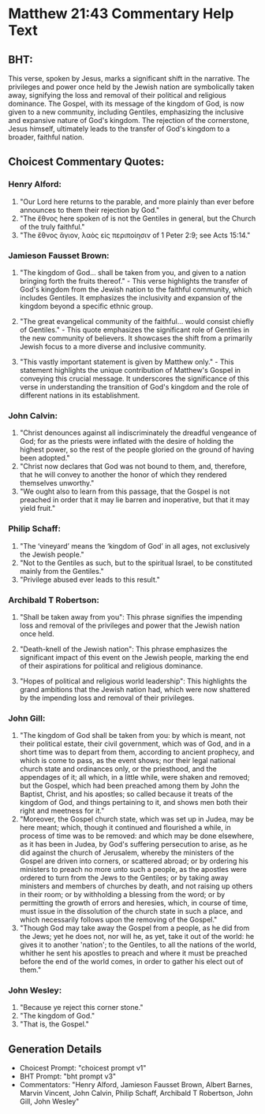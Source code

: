 # Matthew 21:43 Commentary Help Text

## BHT:
This verse, spoken by Jesus, marks a significant shift in the narrative. The privileges and power once held by the Jewish nation are symbolically taken away, signifying the loss and removal of their political and religious dominance. The Gospel, with its message of the kingdom of God, is now given to a new community, including Gentiles, emphasizing the inclusive and expansive nature of God's kingdom. The rejection of the cornerstone, Jesus himself, ultimately leads to the transfer of God's kingdom to a broader, faithful nation.

## Choicest Commentary Quotes:
### Henry Alford:
1. "Our Lord here returns to the parable, and more plainly than ever before announces to them their rejection by God."
2. "The ἔθνος here spoken of is not the Gentiles in general, but the Church of the truly faithful."
3. "The ἔθνος ἅγιον, λαὸς εἰς περιποίησιν of 1 Peter 2:9; see Acts 15:14."

### Jamieson Fausset Brown:
1. "The kingdom of God... shall be taken from you, and given to a nation bringing forth the fruits thereof." - This verse highlights the transfer of God's kingdom from the Jewish nation to the faithful community, which includes Gentiles. It emphasizes the inclusivity and expansion of the kingdom beyond a specific ethnic group.

2. "The great evangelical community of the faithful... would consist chiefly of Gentiles." - This quote emphasizes the significant role of Gentiles in the new community of believers. It showcases the shift from a primarily Jewish focus to a more diverse and inclusive community.

3. "This vastly important statement is given by Matthew only." - This statement highlights the unique contribution of Matthew's Gospel in conveying this crucial message. It underscores the significance of this verse in understanding the transition of God's kingdom and the role of different nations in its establishment.

### John Calvin:
1. "Christ denounces against all indiscriminately the dreadful vengeance of God; for as the priests were inflated with the desire of holding the highest power, so the rest of the people gloried on the ground of having been adopted."
2. "Christ now declares that God was not bound to them, and, therefore, that he will convey to another the honor of which they rendered themselves unworthy."
3. "We ought also to learn from this passage, that the Gospel is not preached in order that it may lie barren and inoperative, but that it may yield fruit."

### Philip Schaff:
1. "The ‘vineyard’ means the ‘kingdom of God’ in all ages, not exclusively the Jewish people."
2. "Not to the Gentiles as such, but to the spiritual Israel, to be constituted mainly from the Gentiles."
3. "Privilege abused ever leads to this result."

### Archibald T Robertson:
1. "Shall be taken away from you": This phrase signifies the impending loss and removal of the privileges and power that the Jewish nation once held. 

2. "Death-knell of the Jewish nation": This phrase emphasizes the significant impact of this event on the Jewish people, marking the end of their aspirations for political and religious dominance. 

3. "Hopes of political and religious world leadership": This highlights the grand ambitions that the Jewish nation had, which were now shattered by the impending loss and removal of their privileges.

### John Gill:
1. "The kingdom of God shall be taken from you: by which is meant, not their political estate, their civil government, which was of God, and in a short time was to depart from them, according to ancient prophecy, and which is come to pass, as the event shows; nor their legal national church state and ordinances only, or the priesthood, and the appendages of it; all which, in a little while, were shaken and removed; but the Gospel, which had been preached among them by John the Baptist, Christ, and his apostles; so called because it treats of the kingdom of God, and things pertaining to it, and shows men both their right and meetness for it."
2. "Moreover, the Gospel church state, which was set up in Judea, may be here meant; which, though it continued and flourished a while, in process of time was to be removed: and which may be done elsewhere, as it has been in Judea, by God's suffering persecution to arise, as he did against the church of Jerusalem, whereby the ministers of the Gospel are driven into corners, or scattered abroad; or by ordering his ministers to preach no more unto such a people, as the apostles were ordered to turn from the Jews to the Gentiles; or by taking away ministers and members of churches by death, and not raising up others in their room; or by withholding a blessing from the word; or by permitting the growth of errors and heresies, which, in course of time, must issue in the dissolution of the church state in such a place, and which necessarily follows upon the removing of the Gospel."
3. "Though God may take away the Gospel from a people, as he did from the Jews; yet he does not, nor will he, as yet, take it out of the world: he gives it to another 'nation'; to the Gentiles, to all the nations of the world, whither he sent his apostles to preach and where it must be preached before the end of the world comes, in order to gather his elect out of them."

### John Wesley:
1. "Because ye reject this corner stone."
2. "The kingdom of God."
3. "That is, the Gospel."


## Generation Details
- Choicest Prompt: "choicest prompt v1"
- BHT Prompt: "bht prompt v3"
- Commentators: "Henry Alford, Jamieson Fausset Brown, Albert Barnes, Marvin Vincent, John Calvin, Philip Schaff, Archibald T Robertson, John Gill, John Wesley"
